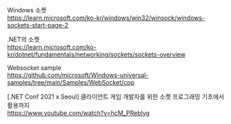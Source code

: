 Windows 소켓   
https://learn.microsoft.com/ko-kr/windows/win32/winsock/windows-sockets-start-page-2

.NET의 소켓   
https://learn.microsoft.com/ko-kr/dotnet/fundamentals/networking/sockets/sockets-overview

Websocket sample   
https://github.com/microsoft/Windows-universal-samples/tree/main/Samples/WebSocket/cpp

[.NET Conf 2021 x Seoul] 클라이언트 게임 개발자를 위한 소켓 프로그래밍 기초에서 활용까지   
https://www.youtube.com/watch?v=hcM_PReblyg
